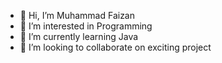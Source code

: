 - 👋 Hi, I’m Muhammad Faizan
- 👀 I’m interested in Programming
- 🌱 I’m currently learning Java
- 💞️ I’m looking to collaborate on exciting project
  


